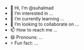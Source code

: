 - 👋 Hi, I’m @suhalmad
- 👀 I’m interested in ...
- 🌱 I’m currently learning ...
- 💞️ I’m looking to collaborate on ...
- 📫 How to reach me ...
- 😄 Pronouns: ...
- ⚡ Fun fact: ...

<!---
suhalmad/suhalmad is a ✨ special ✨ repository because its `README.md` (this file) appears on your GitHub profile.
You can click the Preview link to take a look at your changes.
--->
